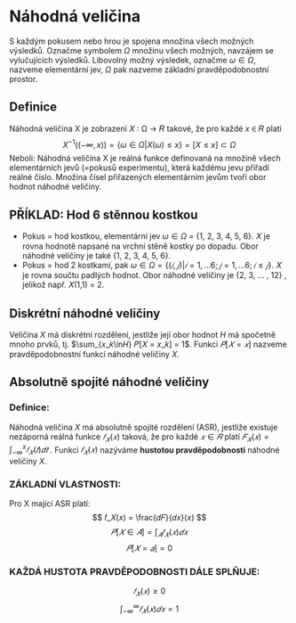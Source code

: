 # Náhodná veličina
S každým pokusem nebo hrou je spojena množina všech možných výsledků. Označme symbolem $\Omega$ množinu všech možných, navzájem se vylučujících výsledků. Libovolný možný výsledek, označme $\omega \in \Omega$, nazveme elementární jev, $\Omega$ pak nazveme základní pravděpodobnostní prostor.

## Definice
Náhodná veličina X je zobrazení 𝑋 ∶ Ω → 𝑅 takové, že pro každé 𝑥 ∈ 𝑅 platí
$$
X^{-1} ((-\infty,x)) = \{\omega \in \Omega | X(\omega) \leq x\} = [X \leq x] \subset \Omega 
$$
Neboli: Náhodná veličina X je reálná funkce definovaná na množině všech elementárních jevů (=pokusů experimentu), která každému jevu přiřadí reálné číslo. Množina čísel přiřazených elementárním jevům tvoří obor hodnot náhodné veličiny.

## PŘÍKLAD: Hod 6 stěnnou kostkou 
- Pokus = hod kostkou, elementární jev $\omega \in \Omega$ = {1, 2, 3, 4, 5, 6}. 𝑋 je rovna hodnotě napsané na vrchní stěně kostky po dopadu. Obor náhodné veličiny je také {1, 2, 3, 4, 5, 6}.
- Pokus = hod 2 kostkami, pak $\omega \in \Omega = \{(𝑖,𝑗) |𝑖 = 1, … 6; 𝑗 = 1, … 6; 𝑖 \leq 𝑗 \}$. 𝑋 je rovna součtu padlých hodnot. Obor náhodné veličiny je {2, 3, … , 12} , jelikož např. 𝑋(1,1) = 2.

## Diskrétní náhodné veličiny
Veličina $X$ má diskrétní rozdělení, jestliže její obor hodnot $H$ má spočetně mnoho prvků, tj. $\sum_{𝑥_𝑘\in𝐻} 𝑃[𝑋 = 𝑥_𝑘] = 1$. Funkci $𝑃[𝑋 = 𝑥]$ nazveme pravděpodobnostní funkcí náhodné veličiny $X$.

## Absolutně spojité náhodné veličiny
### Definice: 
Náhodná veličina $X$ má absolutně spojité rozdělení (ASR), jestliže existuje nezáporná reálná funkce $𝑓_𝑋(𝑥)$ taková, že pro každé $𝑥 \in 𝑅$ platí $𝐹_𝑋(𝑥) = \int^x_{−\infty} {𝑓_𝑋(𝑡) 𝑑𝑡}$ . Funkci $𝑓_𝑋(𝑥)$ nazýváme **hustotou pravděpodobnosti** náhodné veličiny $X$.

### ZÁKLADNÍ VLASTNOSTI: 
Pro X mající ASR platí:
$$
𝑓_𝑋(𝑥) = \frac{𝑑𝐹}{𝑑𝑥}(𝑥) 
$$$$
𝑃 [𝑋 \in 𝐴] = \int_𝐴 𝑓_𝑋(𝑥) 𝑑𝑥 
$$$$
𝑃 [𝑋 = 𝑎] = 0
$$
### KAŽDÁ HUSTOTA PRAVDĚPODOBNOSTI DÁLE SPLŇUJE:
$$
𝑓_𝑋(𝑥) ≥ 0
$$
$$
\int^\infty_{−\infty} 𝑓_𝑋(𝑥) 𝑑𝑥 = 1
$$